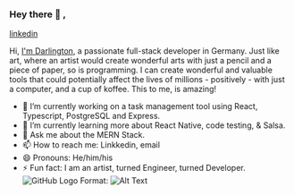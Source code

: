 ### Hey there 👋 , 
[linkedin](https://www.linkedin.com/in/darlington-onwuama/)


Hi, [I'm  Darlington](https://blissful-shannon-adedea.netlify.app/), a passionate full-stack developer in Germany. Just like art, where an artist would create wonderful arts with just a pencil and a piece of paper, so is programming. I can create wonderful and valuable tools that could potentially affect the lives of millions - positively - with just a computer, and a cup of koffee. This to me, is amazing! 

<!--
**Dalin01/Dalin01** is a ✨ _special_ ✨ repository because its `README.md` (this file) appears on your GitHub profile.

Here are some ideas to get you started:
-->
- 🔭 I’m currently working on a task management tool using React, Typescript, PostgreSQL and Express. 
- 🌱 I’m currently learning more about React Native, code testing, & Salsa.
- 💬 Ask me about the MERN Stack.
- 📫 How to reach me: Linkkedin, email
- 😄 Pronouns: He/him/his
- ⚡ Fun fact: I am an artist, turned Engineer, turned Developer.
![GitHub Logo](/images/logo.png)
Format: ![Alt Text](url)
